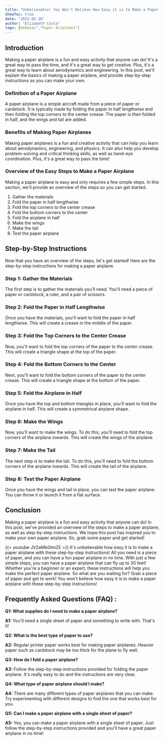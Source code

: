 ```yaml
---
title: "Unbelievable! You Won't Believe How Easy it is to Make a Paper Airplane with These Step-by-Step Instructions!"
ShowToc: true 
date: "2023-02-18"
author: "Elizabeth Costa" 
tags: [Hobbies","Paper Airplanes"]
---
```

## Introduction

Making a paper airplane is a fun and easy activity that anyone can do! It's a great way to pass the time, and it's a great way to get creative. Plus, it's a great way to learn about aerodynamics and engineering. In this post, we'll explain the basics of making a paper airplane, and provide step-by-step instructions so you can make your own. 

### Definition of a Paper Airplane

A paper airplane is a simple aircraft made from a piece of paper or cardstock. It is typically made by folding the paper in half lengthwise and then folding the top corners to the center crease. The paper is then folded in half, and the wings and tail are added.

### Benefits of Making Paper Airplanes

Making paper airplanes is a fun and creative activity that can help you learn about aerodynamics, engineering, and physics. It can also help you develop problem-solving and critical thinking skills, as well as hand-eye coordination. Plus, it's a great way to pass the time!

### Overview of the Easy Steps to Make a Paper Airplane

Making a paper airplane is easy and only requires a few simple steps. In this section, we'll provide an overview of the steps so you can get started.

1. Gather the materials
2. Fold the paper in half lengthwise
3. Fold the top corners to the center crease
4. Fold the bottom corners to the center
5. Fold the airplane in half
6. Make the wings
7. Make the tail
8. Test the paper airplane

## Step-by-Step Instructions

Now that you have an overview of the steps, let's get started! Here are the step-by-step instructions for making a paper airplane.

### Step 1: Gather the Materials

The first step is to gather the materials you'll need. You'll need a piece of paper or cardstock, a ruler, and a pair of scissors.

### Step 2: Fold the Paper in Half Lengthwise

Once you have the materials, you'll want to fold the paper in half lengthwise. This will create a crease in the middle of the paper.

### Step 3: Fold the Top Corners to the Center Crease

Now, you'll want to fold the top corners of the paper to the center crease. This will create a triangle shape at the top of the paper.

### Step 4: Fold the Bottom Corners to the Center

Next, you'll want to fold the bottom corners of the paper to the center crease. This will create a triangle shape at the bottom of the paper.

### Step 5: Fold the Airplane in Half

Once you have the top and bottom triangles in place, you'll want to fold the airplane in half. This will create a symmetrical airplane shape.

### Step 6: Make the Wings

Now, you'll want to make the wings. To do this, you'll need to fold the top corners of the airplane inwards. This will create the wings of the airplane.

### Step 7: Make the Tail

The next step is to make the tail. To do this, you'll need to fold the bottom corners of the airplane inwards. This will create the tail of the airplane.

### Step 8: Test the Paper Airplane

Once you have the wings and tail in place, you can test the paper airplane. You can throw it or launch it from a flat surface.

## Conclusion

Making a paper airplane is a fun and easy activity that anyone can do! In this post, we've provided an overview of the steps to make a paper airplane, as well as step-by-step instructions. We hope this post has inspired you to make your own paper airplane. So, grab some paper and get started!

{{< youtube JV2aMbGtmZE >}} 
It's unbelievable how easy it is to make a paper airplane with these step-by-step instructions! All you need is a piece of paper, and you can have a fun paper airplane in no time. With just a few simple steps, you can have a paper airplane that can fly up to 30 feet! Whether you're a beginner or an expert, these instructions will help you make the perfect paper airplane. So what are you waiting for? Grab a piece of paper and get to work! You won't believe how easy it is to make a paper airplane with these step-by-step instructions!

## Frequently Asked Questions (FAQ) :
**Q1: What supplies do I need to make a paper airplane?**

**A1:** You'll need a single sheet of paper and something to write with. That's it!

**Q2: What is the best type of paper to use?**

**A2:** Regular printer paper works best for making paper airplanes. Heavier paper such as cardstock may be too thick for the plane to fly well.

**Q3: How do I fold a paper airplane?**

**A3:** Follow the step-by-step instructions provided for folding the paper airplane. It's really easy to do and the instructions are very clear.

**Q4: What type of paper airplane should I make?**

**A4:** There are many different types of paper airplanes that you can make. Try experimenting with different designs to find the one that works best for you.

**Q5: Can I make a paper airplane with a single sheet of paper?**

**A5:** Yes, you can make a paper airplane with a single sheet of paper. Just follow the step-by-step instructions provided and you'll have a great paper airplane in no time!





